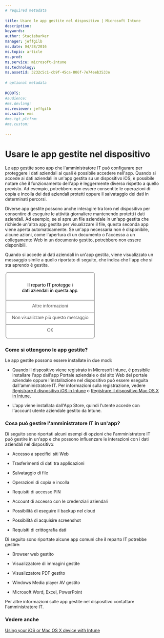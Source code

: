 ```yaml
---
# required metadata

title: Usare le app gestite nel dispositivo | Microsoft Intune
description:
keywords:
author: Staciebarker
manager: jeffgilb
ms.date: 04/28/2016
ms.topic: article
ms.prod:
ms.service: microsoft-intune
ms.technology:
ms.assetid: 3232c5c1-cb9f-45ca-806f-7e74eeb3533e

# optional metadata

ROBOTS:
#audience:
#ms.devlang:
ms.reviewer: jeffgilb
ms.suite: ems
#ms.tgt_pltfrm:
#ms.custom:

---
```



# Usare le app gestite nel dispositivo

Le app gestite sono app che l'amministratore IT può configurare per proteggere i dati aziendali ai quali è possibile accedere nell'app. Quando si accede ai dati aziendali in un'app gestita su un dispositivo iOS, è possibile notare che il funzionamento dell'app è leggermente diverso rispetto a quello previsto. Ad esempio, potrebbero non essere consentite le operazioni di copia e incolla dei dati aziendali protetti oppure il salvataggio dei dati in determinati percorsi.

Diverse app gestite possono anche interagire tra loro nel dispositivo per consentire di eseguire le attività giornaliere mantenendo protetti i dati aziendali. Ad esempio, se si apre un file aziendale in un'app gestita che richiede un'altra app gestita per visualizzare il file, questa seconda app viene aperta automaticamente. Se un'app necessaria non è disponibile, alcune azioni, come l'apertura di un documento o l'accesso a un collegamento Web in un documento gestito, potrebbero non essere disponibili.

Quando si accede ai dati aziendali in un'app gestita, viene visualizzato un messaggio simile a quello riportato di seguito, che indica che l'app che si sta aprendo è gestita.

![gestite-apps-messaggio-ios](./media/managed-apps-message.png)

### Come si ottengono le app gestite?
Le app gestite possono essere installate in due modi:

-   Quando il dispositivo viene registrato in Microsoft Intune, è possibile installare l'app dall'app Portale aziendale o dal sito Web del portale aziendale oppure l'installazione nel dispositivo può essere eseguita dall'amministratore IT. Per informazioni sulla registrazione, vedere [Registrare il dispositivo iOS in Intune](enroll-your-device-in-intune-ios.md) o [Registrare il dispositivo Mac OS X in Intune](enroll-your-device-in-intune-mac-os-x.md).

-   L'app viene installata dall'App Store, quindi l'utente accede con l'account utente aziendale gestito da Intune.

### Cosa può gestire l'amministratore IT in un'app?
Di seguito sono riportati alcuni esempi di opzioni che l'amministratore IT può gestire in un'app e che possono influenzare le interazioni con i dati aziendali nel dispositivo:

-   Accesso a specifici siti Web

-   Trasferimenti di dati tra applicazioni

-   Salvataggio di file

-   Operazioni di copia e incolla

-   Requisiti di accesso PIN

-   Account di accesso con le credenziali aziendali

-   Possibilità di eseguire il backup nel cloud

-   Possibilità di acquisire screenshot

-   Requisiti di crittografia dati

Di seguito sono riportate alcune app comuni che il reparto IT potrebbe gestire:

-   Browser web gestito

-   Visualizzatore di immagini gestite

-   Visualizzatore PDF gestito

-   Windows Media player AV gestito

-   Microsoft Word, Excel, PowerPoint

Per altre informazioni sulle app gestite nel dispositivo contattare l'amministratore IT.

### Vedere anche
[Using your iOS or Mac OS X device with Intune](using-your-ios-or-mac-os-x-device-with-intune.md)

<!--HONumber=May16_HO2-->


